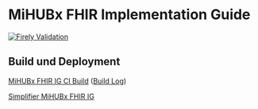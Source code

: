 # MiHUBx FHIR Implementation Guide

[![Firely Validation](https://github.com/mihubx/mihubx-fhir-ig/actions/workflows/main.yml/badge.svg)](https://github.com/mihubx/mihubx-fhir-ig/actions/workflows/main.yml)

## Build und Deployment

[MiHUBx FHIR IG CI Build](https://build.fhir.org/ig/mihubx/mihubx-fhir-ig/) ([Build Log](https://build.fhir.org/ig/mihubx/mihubx-fhir-ig/branches/master/build.log))

[Simplifier MiHUBx FHIR IG](https://simplifier.net/mihubx-fhir-ig)
